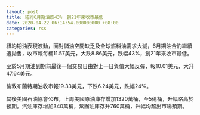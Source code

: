 ```yaml
---
layout: post
title: 紐約6月期油跌43%　創21年來收市最低
date: 2020-04-22 06:14:54.000000000 +08:00
categories: rss
---
```


紐約期油表現波動，面對儲油空間缺乏及全球燃料油需求大減，6月期油合約繼續遭拋售，收市報每桶11.57美元，大跌8.86美元，跌幅43%，創21年來收市最低。

至於5月期油到期前最後一個交易日由對上一日負值大幅反彈，報10.01美元，大升47.64美元。

倫敦布蘭特期油收市報19.33美元，下跌6.24美元，跌幅24%。

其後美國石油協會公布，上周美國原油庫存增加1320萬桶，至5億桶，升幅略高於預期。汽油庫存增加340萬桶，蒸餾油庫存升760萬桶，升幅均超出市場預期。
